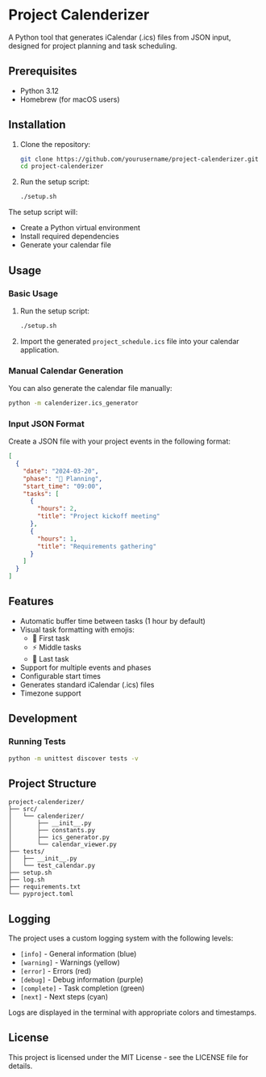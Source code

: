 # Project Calenderizer

A Python tool that generates iCalendar (.ics) files from JSON input, designed for project planning and task scheduling.

## Prerequisites

- Python 3.12
- Homebrew (for macOS users)

## Installation

1. Clone the repository:
   ```bash
   git clone https://github.com/yourusername/project-calenderizer.git
   cd project-calenderizer
   ```

2. Run the setup script:
   ```bash
   ./setup.sh
   ```

The setup script will:
- Create a Python virtual environment
- Install required dependencies
- Generate your calendar file

## Usage

### Basic Usage

1. Run the setup script:
   ```bash
   ./setup.sh
   ```

2. Import the generated `project_schedule.ics` file into your calendar application.

### Manual Calendar Generation

You can also generate the calendar file manually:

```bash
python -m calenderizer.ics_generator
```

### Input JSON Format

Create a JSON file with your project events in the following format:

```json
[
  {
    "date": "2024-03-20",
    "phase": "🔵 Planning",
    "start_time": "09:00",
    "tasks": [
      {
        "hours": 2,
        "title": "Project kickoff meeting"
      },
      {
        "hours": 1,
        "title": "Requirements gathering"
      }
    ]
  }
]
```

## Features

- Automatic buffer time between tasks (1 hour by default)
- Visual task formatting with emojis:
  - 🎯 First task
  - ⚡ Middle tasks
  - 🏁 Last task
- Support for multiple events and phases
- Configurable start times
- Generates standard iCalendar (.ics) files
- Timezone support

## Development

### Running Tests

```bash
python -m unittest discover tests -v
```

## Project Structure

```
project-calenderizer/
├── src/
│   └── calenderizer/
│       ├── __init__.py
│       ├── constants.py
│       ├── ics_generator.py
│       └── calendar_viewer.py
├── tests/
│   ├── __init__.py
│   └── test_calendar.py
├── setup.sh
├── log.sh
├── requirements.txt
└── pyproject.toml
```

## Logging

The project uses a custom logging system with the following levels:
- `[info]` - General information (blue)
- `[warning]` - Warnings (yellow)
- `[error]` - Errors (red)
- `[debug]` - Debug information (purple)
- `[complete]` - Task completion (green)
- `[next]` - Next steps (cyan)

Logs are displayed in the terminal with appropriate colors and timestamps.

## License

This project is licensed under the MIT License - see the LICENSE file for details.